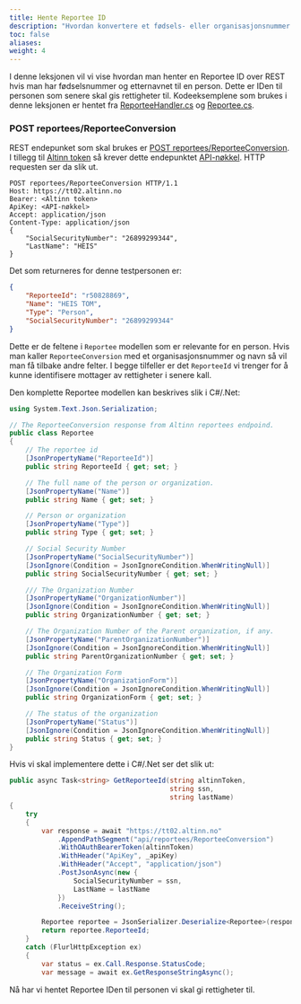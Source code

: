 ```yaml
---
title: Hente Reportee ID
description: "Hvordan konvertere et fødsels- eller organisasjonsnummer til en Altinn Reportee ID"
toc: false
aliases:
weight: 4
---
```

I denne leksjonen vil vi vise hvordan man henter en Reportee ID over REST hvis man har fødselsnummer og etternavnet til en person.
Dette er IDen til personen som senere skal gis rettigheter til.
Kodeeksemplene som brukes i denne leksjonen er hentet fra [ReporteeHandler.cs](https://github.com/Altinn/altinn2-test-apiclient/blob/main/src/Handlers/ReporteeHandler.cs) og 
[Reportee.cs](https://github.com/Altinn/altinn2-test-apiclient/blob/main/src/Models/Reportee.cs).

### POST reportees/ReporteeConversion
REST endepunket som skal brukes er [POST reportees/ReporteeConversion](https://altinn.no/api/Help/Api/POST-reportees-ReporteeConversion).
I tillegg til [Altinn token](/docs/api/rest/kom-i-gang/tutorial-sluttbrukersystem/altinn-token/) så krever dette endepunktet [API-nøkkel](/docs/api/rest/kom-i-gang/tutorial-sluttbrukersystem/forarbeid/#api-nøkkel-fra-altinn).
HTTP requesten ser da slik ut.
```http
POST reportees/ReporteeConversion HTTP/1.1
Host: https://tt02.altinn.no
Bearer: <Altinn token>
ApiKey: <API-nøkkel>
Accept: application/json
Content-Type: application/json
{
    "SocialSecurityNumber": "26899299344",
    "LastName": "HEIS"
}
```
Det som returneres for denne testpersonen er:

```json
{
    "ReporteeId": "r50828869",
    "Name": "HEIS TOM",
    "Type": "Person",
    "SocialSecurityNumber": "26899299344"
}
``` 

Dette er de feltene i `Reportee` modellen som er relevante for en person.
Hvis man kaller `ReporteeConversion` med et organisasjonsnummer og navn så vil man få tilbake andre felter.
I begge tilfeller er det `ReporteeId` vi trenger for å kunne identifisere mottager av rettigheter i senere kall.

Den komplette Reportee modellen kan beskrives slik i C#/.Net:
```cs
using System.Text.Json.Serialization;

// The ReporteeConversion response from Altinn reportees endpoind.
public class Reportee
{
    // The reportee id
    [JsonPropertyName("ReporteeId")]
    public string ReporteeId { get; set; }

    // The full name of the person or organization.
    [JsonPropertyName("Name")]
    public string Name { get; set; }

    // Person or organization
    [JsonPropertyName("Type")]
    public string Type { get; set; }

    // Social Security Number
    [JsonPropertyName("SocialSecurityNumber")]
    [JsonIgnore(Condition = JsonIgnoreCondition.WhenWritingNull)]
    public string SocialSecurityNumber { get; set; }

    /// The Organization Number
    [JsonPropertyName("OrganizationNumber")]
    [JsonIgnore(Condition = JsonIgnoreCondition.WhenWritingNull)]
    public string OrganizationNumber { get; set; }

    // The Organization Number of the Parent organization, if any.
    [JsonPropertyName("ParentOrganizationNumber")]
    [JsonIgnore(Condition = JsonIgnoreCondition.WhenWritingNull)]
    public string ParentOrganizationNumber { get; set; }

    // The Organization Form
    [JsonPropertyName("OrganizationForm")]
    [JsonIgnore(Condition = JsonIgnoreCondition.WhenWritingNull)]
    public string OrganizationForm { get; set; }

    // The status of the organization
    [JsonPropertyName("Status")]
    [JsonIgnore(Condition = JsonIgnoreCondition.WhenWritingNull)]
    public string Status { get; set; }
}
```

Hvis vi skal implementere dette i C#/.Net ser det slik ut:

```cs
public async Task<string> GetReporteeId(string altinnToken,
                                        string ssn,
                                        string lastName)
{
    try
    {
        var response = await "https://tt02.altinn.no"
            .AppendPathSegment("api/reportees/ReporteeConversion")
            .WithOAuthBearerToken(altinnToken)
            .WithHeader("ApiKey", _apiKey)
            .WithHeader("Accept", "application/json")
            .PostJsonAsync(new {
                SocialSecurityNumber = ssn,
                LastName = lastName 
            })
            .ReceiveString();

        Reportee reportee = JsonSerializer.Deserialize<Reportee>(response);
        return reportee.ReporteeId;
    }
    catch (FlurlHttpException ex)
    {
        var status = ex.Call.Response.StatusCode;
        var message = await ex.GetResponseStringAsync();
```

Nå har vi hentet Reportee IDen til personen vi skal gi rettigheter til.
